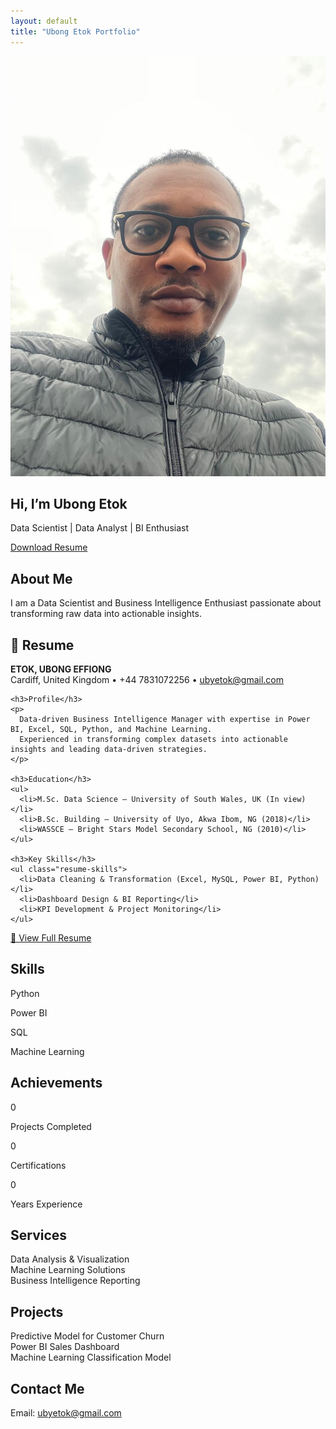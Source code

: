 ```yaml
---
layout: default
title: "Ubong Etok Portfolio"
---
```


<!-- Hero Section -->
<section class="hero" id="home">
  <div class="hero-content">
    <div class="hero-left">
      <img src="/assets/img/githubpics.jpg" alt="Ubong Etok" class="hero-profile">
    </div>
    <div class="hero-right">
      <h1>Hi, I’m <span>Ubong Etok</span></h1>
      <p class="typed-text">Data Scientist | Data Analyst | BI Enthusiast</p>
      <a href="/assets/Ubong_Etok_Resume.pdf" class="resume-btn" download>Download Resume</a>
    </div>
  </div>
</section>

<!-- About Section -->
<section id="about" class="section">
  <h2>About Me</h2>
  <p>I am a Data Scientist and Business Intelligence Enthusiast passionate about transforming raw data into actionable insights.</p>
</section>

<!-- RESUME SECTION -->
<section id="resume-preview" class="section-container">
  <h2>📄 Resume</h2>
  <div class="resume-card">
    <p><strong>ETOK, UBONG EFFIONG</strong><br>
    Cardiff, United Kingdom • +44 7831072256 • <a href="mailto:ubyetok@gmail.com">ubyetok@gmail.com</a></p>

    <h3>Profile</h3>
    <p>
      Data-driven Business Intelligence Manager with expertise in Power BI, Excel, SQL, Python, and Machine Learning.
      Experienced in transforming complex datasets into actionable insights and leading data-driven strategies.
    </p>

    <h3>Education</h3>
    <ul>
      <li>M.Sc. Data Science – University of South Wales, UK (In view)</li>
      <li>B.Sc. Building – University of Uyo, Akwa Ibom, NG (2018)</li>
      <li>WASSCE – Bright Stars Model Secondary School, NG (2010)</li>
    </ul>

    <h3>Key Skills</h3>
    <ul class="resume-skills">
      <li>Data Cleaning & Transformation (Excel, MySQL, Power BI, Python)</li>
      <li>Dashboard Design & BI Reporting</li>
      <li>KPI Development & Project Monitoring</li>
    </ul>
  </div>
  <div class="resume-button">
    <a href="/assets/Ubong_Etok_Resume.pdf" target="_blank" class="btn">📑 View Full Resume</a>
  </div>
</section>


<!-- Skills Section -->
<section id="skills" class="section">
  <h2>Skills</h2>
  <div class="skills-grid">
    <div class="skill"><p>Python</p><div class="skill-bar" data-skill="90"></div></div>
    <div class="skill"><p>Power BI</p><div class="skill-bar" data-skill="85"></div></div>
    <div class="skill"><p>SQL</p><div class="skill-bar" data-skill="80"></div></div>
    <div class="skill"><p>Machine Learning</p><div class="skill-bar" data-skill="75"></div></div>
  </div>
</section>

<!-- Achievements Section -->
<section id="achievements" class="section">
  <h2>Achievements</h2>
  <div class="counters">
    <div class="counter" data-target="20">0</div><p>Projects Completed</p>
    <div class="counter" data-target="5">0</div><p>Certifications</p>
    <div class="counter" data-target="3">0</div><p>Years Experience</p>
  </div>
</section>

<!-- Services Section -->
<section id="services" class="section">
  <h2>Services</h2>
  <div class="cards">
    <div class="card">Data Analysis & Visualization</div>
    <div class="card">Machine Learning Solutions</div>
    <div class="card">Business Intelligence Reporting</div>
  </div>
</section>

<!-- Projects Section -->
<section id="projects" class="section">
  <h2>Projects</h2>
  <div class="cards">
    <div class="card">Predictive Model for Customer Churn</div>
    <div class="card">Power BI Sales Dashboard</div>
    <div class="card">Machine Learning Classification Model</div>
  </div>
</section>

<!-- Contact Section -->
<section id="contact" class="section">
  <h2>Contact Me</h2>
  <p>Email: <a href="mailto:ubyetok@gmail.com">ubyetok@gmail.com</a></p>
  <div class="social-icons">
    <a href="https://wa.me/2348161777214"><i class="fab fa-whatsapp"></i></a>
    <a href="https://www.linkedin.com/in/ubong-etok-56b4a0170/"><i class="fab fa-linkedin"></i></a>
    <a href="https://www.facebook.com/uby.etok.5"><i class="fab fa-facebook"></i></a>
    <a href="mailto:ubyetok@gmail.com"><i class="fas fa-envelope"></i></a>
  </div>
</section>
